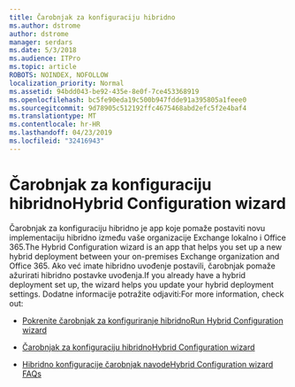 ```yaml
---
title: Čarobnjak za konfiguraciju hibridno
ms.author: dstrome
author: dstrome
manager: serdars
ms.date: 5/3/2018
ms.audience: ITPro
ms.topic: article
ROBOTS: NOINDEX, NOFOLLOW
localization_priority: Normal
ms.assetid: 94bdd043-be92-435e-8e0f-7ce453368919
ms.openlocfilehash: bc5fe90eda19c500b947fdde91a395805a1feee0
ms.sourcegitcommit: 9d78905c512192ffc4675468abd2efc5f2e4baf4
ms.translationtype: MT
ms.contentlocale: hr-HR
ms.lasthandoff: 04/23/2019
ms.locfileid: "32416943"
---
```

# <a name="hybrid-configuration-wizard"></a><span data-ttu-id="f670c-102">Čarobnjak za konfiguraciju hibridno</span><span class="sxs-lookup"><span data-stu-id="f670c-102">Hybrid Configuration wizard</span></span>

<span data-ttu-id="f670c-103">Čarobnjak za konfiguraciju hibridno je app koje pomaže postaviti novu implementaciju hibridno između vaše organizacije Exchange lokalno i Office 365.</span><span class="sxs-lookup"><span data-stu-id="f670c-103">The Hybrid Configuration wizard is an app that helps you set up a new hybrid deployment between your on-premises Exchange organization and Office 365.</span></span> <span data-ttu-id="f670c-104">Ako već imate hibridno uvođenje postavili, čarobnjak pomaže ažurirati hibridno postavke uvođenja.</span><span class="sxs-lookup"><span data-stu-id="f670c-104">If you already have a hybrid deployment set up, the wizard helps you update your hybrid deployment settings.</span></span> <span data-ttu-id="f670c-105">Dodatne informacije potražite odjaviti:</span><span class="sxs-lookup"><span data-stu-id="f670c-105">For more information, check out:</span></span>
  
- [<span data-ttu-id="f670c-106">Pokrenite čarobnjak za konfiguriranje hibridno</span><span class="sxs-lookup"><span data-stu-id="f670c-106">Run Hybrid Configuration wizard</span></span>](https://technet.microsoft.com/library/mt595788%28v=exchg.150%29.aspx)
    
- [<span data-ttu-id="f670c-107">Čarobnjak za konfiguraciju hibridno</span><span class="sxs-lookup"><span data-stu-id="f670c-107">Hybrid Configuration wizard</span></span>](https://technet.microsoft.com/library/hh529921%28v=exchg.150%29.aspx)
    
- [<span data-ttu-id="f670c-108">Hibridno konfiguracije čarobnjak navode</span><span class="sxs-lookup"><span data-stu-id="f670c-108">Hybrid Configuration wizard FAQs</span></span>](https://technet.microsoft.com/library/mt488940%28v=exchg.150%29.aspx)
    

